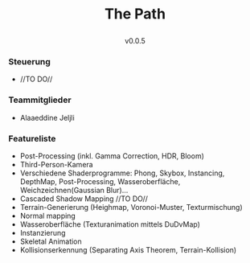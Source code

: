 # <p align="center">The Path</p>
<p align="center">v0.0.5</p>

### Steuerung 
- //TO DO//
### Teammitglieder

- Alaaeddine Jeljli


### Featureliste
- Post-Processing (inkl. Gamma Correction, HDR, Bloom)
- Third-Person-Kamera
- Verschiedene Shaderprogramme: Phong, Skybox, Instancing, DepthMap, Post-Processing, Wasseroberfläche, Weichzeichnen(Gaussian Blur)...
- Cascaded Shadow Mapping //TO DO//
- Terrain-Generierung (Heighmap, Voronoi-Muster, Texturmischung)
- Normal mapping
- Wasseroberfläche (Texturanimation mittels DuDvMap)
- Instanzierung
- Skeletal Animation
- Kollisionserkennung (Separating Axis Theorem, Terrain-Kollision)
